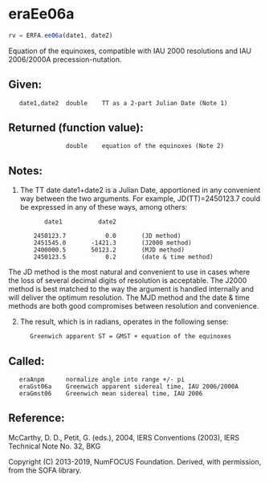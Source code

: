 # eraEe06a

```js
rv = ERFA.ee06a(date1, date2)
```

Equation of the equinoxes, compatible with IAU 2000 resolutions and
IAU 2006/2000A precession-nutation.

## Given:
```
   date1,date2  double    TT as a 2-part Julian Date (Note 1)
```

## Returned (function value):
```
                double    equation of the equinoxes (Note 2)
```

## Notes:

1) The TT date date1+date2 is a Julian Date, apportioned in any
   convenient way between the two arguments.  For example,
   JD(TT)=2450123.7 could be expressed in any of these ways,
   among others:

```
          date1          date2

       2450123.7           0.0       (JD method)
       2451545.0       -1421.3       (J2000 method)
       2400000.5       50123.2       (MJD method)
       2450123.5           0.2       (date & time method)
```

   The JD method is the most natural and convenient to use in
   cases where the loss of several decimal digits of resolution
   is acceptable.  The J2000 method is best matched to the way
   the argument is handled internally and will deliver the
   optimum resolution.  The MJD method and the date & time methods
   are both good compromises between resolution and convenience.

2) The result, which is in radians, operates in the following sense:

```
      Greenwich apparent ST = GMST + equation of the equinoxes
```

## Called:
```
   eraAnpm      normalize angle into range +/- pi
   eraGst06a    Greenwich apparent sidereal time, IAU 2006/2000A
   eraGmst06    Greenwich mean sidereal time, IAU 2006
```

## Reference:

   McCarthy, D. D., Petit, G. (eds.), 2004, IERS Conventions (2003),
   IERS Technical Note No. 32, BKG

Copyright (C) 2013-2019, NumFOCUS Foundation.
Derived, with permission, from the SOFA library.
